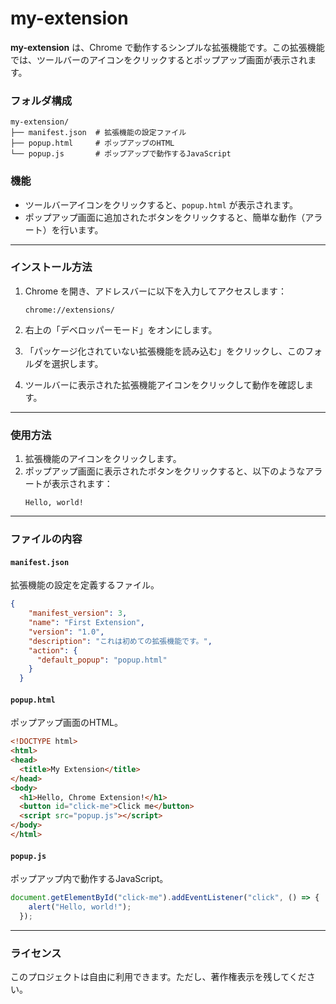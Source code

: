 # my-extension

**my-extension** は、Chrome で動作するシンプルな拡張機能です。この拡張機能では、ツールバーのアイコンをクリックするとポップアップ画面が表示されます。

### フォルダ構成

```
my-extension/
├── manifest.json  # 拡張機能の設定ファイル
├── popup.html     # ポップアップのHTML
└── popup.js       # ポップアップで動作するJavaScript
```

### 機能

- ツールバーアイコンをクリックすると、`popup.html` が表示されます。
- ポップアップ画面に追加されたボタンをクリックすると、簡単な動作（アラート）を行います。

---

### インストール方法

1. Chrome を開き、アドレスバーに以下を入力してアクセスします：
   ```
   chrome://extensions/
   ```

2. 右上の「デベロッパーモード」をオンにします。

3. 「パッケージ化されていない拡張機能を読み込む」をクリックし、このフォルダを選択します。

4. ツールバーに表示された拡張機能アイコンをクリックして動作を確認します。

---

### 使用方法

1. 拡張機能のアイコンをクリックします。
2. ポップアップ画面に表示されたボタンをクリックすると、以下のようなアラートが表示されます：
   ```
   Hello, world!
   ```

---

### ファイルの内容

#### `manifest.json`
拡張機能の設定を定義するファイル。

```json
{
    "manifest_version": 3,
    "name": "First Extension",
    "version": "1.0",
    "description": "これは初めての拡張機能です。",
    "action": {
      "default_popup": "popup.html"
    }
  }
```

#### `popup.html`
ポップアップ画面のHTML。

```html
<!DOCTYPE html>
<html>
<head>
  <title>My Extension</title>
</head>
<body>
  <h1>Hello, Chrome Extension!</h1>
  <button id="click-me">Click me</button>
  <script src="popup.js"></script>
</body>
</html>
```

#### `popup.js`
ポップアップ内で動作するJavaScript。

```javascript
document.getElementById("click-me").addEventListener("click", () => {
    alert("Hello, world!");
  });
```

---

### ライセンス

このプロジェクトは自由に利用できます。ただし、著作権表示を残してください。
